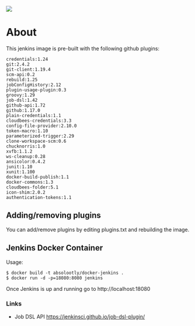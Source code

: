 [![](https://badge.imagelayers.io/absolootly/docker-jenkins:v1.0.svg)](https://imagelayers.io/?images=absolootly/docker-jenkins:v1.0 'Get your own badge on imagelayers.io')

# About

This jenkins image is pre-built with the following github plugins:

```
credentials:1.24
git:2.4.2
git-client:1.19.4
scm-api:0.2
rebuild:1.25
jobConfigHistory:2.12
plugin-usage-plugin:0.3
groovy:1.29
job-dsl:1.42
github-api:1.72
github:1.17.0
plain-credentials:1.1
cloudbees-credentials:3.3
config-file-provider:2.10.0
token-macro:1.10
parameterized-trigger:2.29
clone-workspace-scm:0.6
chucknorris:1.0
xvfb:1.1.2
ws-cleanup:0.28
ansicolor:0.4.2
junit:1.10
xunit:1.100
docker-build-publish:1.1
docker-commons:1.3
cloudbees-folder:5.1
icon-shim:2.0.2
authentication-tokens:1.1
```

## Adding/removing plugins

You can add/remove plugins by editing plugins.txt and rebuilding the image.

## Jenkins Docker Container

Usage:

```
$ docker build -t absolootly/docker-jenkins .
$ docker run -d -p=18080:8080 jenkins
```

Once Jenkins is up and running go to http://localhost:18080

### Links

- Job DSL API https://jenkinsci.github.io/job-dsl-plugin/
